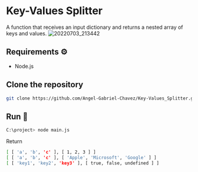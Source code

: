 # Key-Values Splitter
A function that receives an input dictionary and returns a nested array of keys and values.
![20220703_213442](https://user-images.githubusercontent.com/58778570/177077409-1d2cdc73-3a45-4ee4-8f54-43c387f1fa2a.gif)

## Requirements ⚙️
- Node.js

## Clone the repository
```bash
git clone https://github.com/Angel-Gabriel-Chavez/Key-Values_Splitter.git
```
## Run 🏁
```bash
C:\project> node main.js
```
Return 
```bash
[ [ 'a', 'b', 'c' ], [ 1, 2, 3 ] ]
[ [ 'a', 'b', 'c' ], [ 'Apple', 'Microsoft', 'Google' ] ]
[ [ 'key1', 'key2', 'key3' ], [ true, false, undefined ] ]
```
